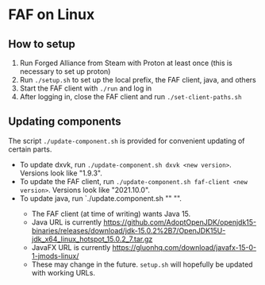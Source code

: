# FAF on Linux

## How to setup

1. Run Forged Alliance from Steam with Proton at least once (this is necessary to set up proton)
1. Run `./setup.sh` to set up the local prefix, the FAF client, java, and others
1. Start the FAF client with `./run` and log in
1. After logging in, close the FAF client and run `./set-client-paths.sh`

## Updating components

The script `./update-component.sh` is provided for convenient updating of certain parts.

- To update dxvk, run `./update-component.sh dxvk <new version>`. Versions look like "1.9.3".
- To update the FAF client, run `./update-component.sh faf-client <new version>`. Versions look like "2021.10.0".
- To update java, run `./update.component.sh "<java url>" "<javafx url>".
  - The FAF client (at time of writing) wants Java 15.
  - Java URL is currently <https://github.com/AdoptOpenJDK/openjdk15-binaries/releases/download/jdk-15.0.2%2B7/OpenJDK15U-jdk_x64_linux_hotspot_15.0.2_7.tar.gz>
  - JavaFX URL is currently <https://gluonhq.com/download/javafx-15-0-1-jmods-linux/>
  - These may change in the future. `setup.sh` will hopefully be updated with working URLs.
